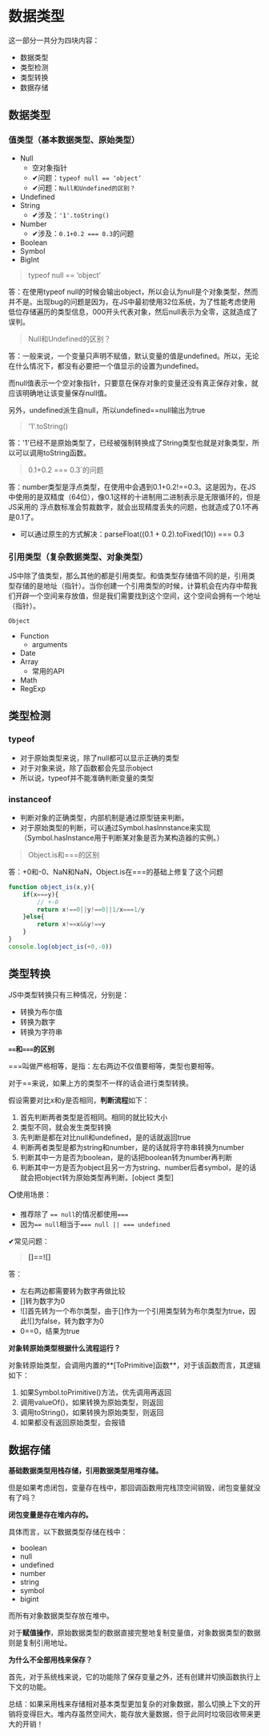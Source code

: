 # 数据类型

这一部分一共分为四块内容：

- 数据类型
- 类型检测
- 类型转换
- 数据存储

## 数据类型

### 值类型（基本数据类型、原始类型）

- Null
  - 空对象指针
  - ✔问题：`typeof null == ‘object’`
  - ✔问题：`Null和Undefined的区别？`
- Undefined
- String
  - ✔涉及：`'1'.toString()`
- Number
  - ✔涉及：`0.1+0.2 === 0.3`的问题
- Boolean
- Symbol
- BigInt

> typeof null == ‘object’

答：在使用typeof null的时候会输出object，所以会认为null是个对象类型，然而并不是。出现bug的问题是因为，在JS中最初使用32位系统，为了性能考虑使用低位存储遍历的类型信息，000开头代表对象，然后null表示为全零，这就造成了误判。

> Null和Undefined的区别？

答：一般来说，一个变量只声明不赋值，默认变量的值是undefined。所以，无论在什么情况下，都没有必要把一个值显示的设置为undefined。

而null值表示一个空对象指针，只要意在保存对象的变量还没有真正保存对象，就应该明确地让该变量保存null值。

另外，undefined派生自null，所以undefined==null输出为true

> '1'.toString()

答：'1'已经不是原始类型了，已经被强制转换成了String类型也就是对象类型，所以可以调用toString函数。

> 0.1+0.2 === 0.3`的问题

答：number类型是浮点类型，在使用中会遇到0.1+0.2!==0.3。这是因为，在JS中使用的是双精度（64位），像0.1这样的十进制用二进制表示是无限循环的，但是JS采用的 浮点数标准会剪裁数字，就会出现精度丢失的问题，也就造成了0.1不再是0.1了。

- 可以通过原生的方式解决：parseFloat((0.1     + 0.2).toFixed(10)) === 0.3 

### 引用类型（复杂数据类型、对象类型）

JS中除了值类型，那么其他的都是引用类型。和值类型存储值不同的是，引用类型存储的是地址（指针）。当你创建一个引用类型的时候，计算机会在内存中帮我们开辟一个空间来存放值，但是我们需要找到这个空间，这个空间会拥有一个地址（指针）。

`Object`

- Function
  - arguments
- Date
- Array
  - 常用的API
- Math
- RegExp

## 类型检测

### typeof

- 对于原始类型来说，除了null都可以显示正确的类型
- 对于对象来说，除了函数都会先显示object
- 所以说，typeof并不能准确判断变量的类型

### instanceof

- 判断对象的正确类型，内部机制是通过原型链来判断。
- 对于原始类型的判断，可以通过Symbol.hasInnstance来实现（Symbol.hasInstance用于判断某对象是否为某构造器的实例。）

> Object.is和===的区别

答：+0和-0、NaN和NaN，Object.is在===的基础上修复了这个问题

```js
function object_is(x,y){
    if(x===y){
        // +-0
        return x!==0||y!==0||1/x===1/y
    }else{
        return x!==x&&y!==y
    }
}
console.log(object_is(+0,-0))
```

## 类型转换

JS中类型转换只有三种情况，分别是：

- 转换为布尔值
- 转换为数字
- 转换为字符串

**`==`和`===`的区别**

===叫做严格相等，是指：左右两边不仅值要相等，类型也要相等。

对于==来说，如果上方的类型不一样的话会进行类型转换。

假设需要对比x和y是否相同，**判断流程**如下：

1. 首先判断两者类型是否相同。相同的就比较大小
2. 类型不同，就会发生类型转换
3. 先判断是都在对比null和undefined，是的话就返回true
4. 判断两者类型是都为string和number，是的话就将字符串转换为number
5. 判断其中一方是否为boolean，是的话把boolean转为number再判断
6. 判断其中一方是否为object且另一方为string、number后者symbol，是的话就会把object转为原始类型再判断。[object 类型]

⭕使用场景：

- 推荐除了 `== null`的情况都使用`===`
- 因为`== null`相当于`=== null || === undefined`

✔常见问题：

> **[]==![]**

答：

- 左右两边都需要转为数字再做比较
- []转为数字为0
- ![]首先转为一个布尔类型，由于[]作为一个引用类型转为布尔类型为true，因此![]为false，转为数字为0
- 0==0，结果为true

**对象转原始类型根据什么流程运行？**

对象转原始类型，会调用内置的**[ToPrimitive]函数**，对于该函数而言，其逻辑如下：

1. 如果Symbol.toPrimitive()方法，优先调用再返回
2. 调用valueOf()，如果转换为原始类型，则返回
3. 调用toString()，如果转换为原始类型，则返回
4. 如果都没有返回原始类型，会报错

## 数据存储

**基础数据类型用栈存储，引用数据类型用堆存储。**

但是如果考虑闭包，变量存在栈中，那回调函数用完栈顶空间销毁，闭包变量就没有了吗？

**闭包变量是存在堆内存的。**

具体而言，以下数据类型存储在栈中：

- boolean
- null
- undefined
- number
- string
- symbol
- bigint

而所有对象数据类型存放在堆中。

对于**赋值操作**，原始数据类型的数据直接完整地复制变量值，对象数据类型的数据则是复制引用地址。

**为什么不全部用栈来保存？**

首先，对于系统栈来说，它的功能除了保存变量之外，还有创建并切换函数执行上下文的功能。

总结：如果采用栈来存储相对基本类型更加复杂的对象数据，那么切换上下文的开销将变得巨大。堆内存虽然空间大，能存放大量数据，但于此同时垃圾回收带来更大的开销！

